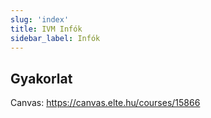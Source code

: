```yaml
---
slug: 'index'
title: IVM Infók
sidebar_label: Infók
---
```


## Gyakorlat

Canvas: https://canvas.elte.hu/courses/15866
